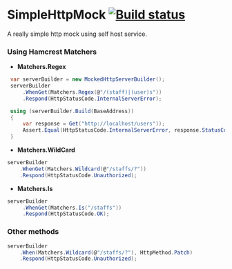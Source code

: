 SimpleHttpMock [![Build status](https://ci.appveyor.com/api/projects/status/wpscw2efwccjr0l4?svg=true)](https://ci.appveyor.com/project/xiaoyvr/simplehttpmock)
==============

A really simple http mock using self host service. 

### Using Hamcrest Matchers

* **Matchers.Regex**

```cs
 var serverBuilder = new MockedHttpServerBuilder();
 serverBuilder
     .WhenGet(Matchers.Regex(@"/(staff)|(user)s"))
     .Respond(HttpStatusCode.InternalServerError);

 using (serverBuilder.Build(BaseAddress))
 {
     var response = Get("http://localhost/users"));
     Assert.Equal(HttpStatusCode.InternalServerError, response.StatusCode);
 }

```

* **Matchers.WildCard**

```cs	
serverBuilder
    .WhenGet(Matchers.Wildcard(@"/staffs/?"))
    .Respond(HttpStatusCode.Unauthorized);
```

* **Matchers.Is**

```cs
serverBuilder
     .WhenGet(Matchers.Is("/staffs"))
     .Respond(HttpStatusCode.OK);
```


### Other methods

```cs	
serverBuilder
    .When(Matchers.Wildcard(@"/staffs/?"), HttpMethod.Patch)
    .Respond(HttpStatusCode.Unauthorized);
```

